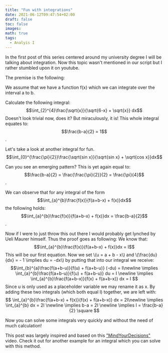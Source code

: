 ```yaml
---
title: "Fun with integrations"
date: 2021-06-12T09:47:54+02:00
draft: false
toc: false
images:
math: true
tags:
  - Analyis I
---
```

In the first post of this series centered around my university degree I will be talking about integration. Now this topic wasn't mentioned in our script but I rather stumbled upon it on youtube.

The premise is the following:

We assume that we have a function f(x) which we can integrate over the interval a to b. 

Calculate the following integral:
$$\int_{2}^{4}\frac{\sqrt{x}}{\sqrt{6-x} + \sqrt{x}} dx$$
Doesn't look trivial now, does it?
But miraculously, it is! This whole integral equates to: 
$$\frac{b-a}{2} = 1$$.

Let's take a look at another integral for fun.
$$\int_{0}^{\frac{\pi}{2}}\frac{\sqrt{sin x}}{\sqrt{sin x} + \sqrt{cos x}}dx$$

Can you see an emerging pattern? This is yet again equal to:
$$\frac{b-a}{2} = \frac{\frac{\pi}{2}}{2} = \frac{\pi}{4}$$.

We can observe that for any integral of the form
$$\int_{a}^{b}\frac{f(x)}{f(a+b-x) + f(x)}dx$$
the following holds:
$$\int_{a}^{b}\frac{f(x)}{f(a+b-x) + f(x)}dx = \frac{b-a}{2}$$.

Now if I were to just throw this out there I would probably get lynched by Ueli Maurer himself. Thus the proof goes as following:
We know that:
$$\int_{a}^{b}\frac{f(x)}{f(a+b-x) + f(x)}dx = I$$
This will be our first equation.
Now we set \\(u = a + b - x\\) and \\(\frac{du}{dx} = - 1 \implies du = -dx\\) by putting that into our integral we receive:
$$\int_{b}^{a}\frac{f(a+b-u)}{f(u) + f(a+b-u)} (-du) = I\newline
 \implies \int_{a}^{b}\frac{f(a+b-u)}{f(u) + f(a+b-u)} du = I \newline
 \implies \int_{a}^{b}\frac{f(a+b-x)}{f(x) + f(a+b-x)} dx = I
$$ 
Since u is only used as a placeholder variable we may rename it as x.
By adding these two integrals (which both equal I) together, we are left with:
$$
\int_{a}^{b}\frac{f(a+b-x) + f(x)}{f(x) + f(a+b-x)} dx = 2I\newline
\implies \int_{a}^{b} dx = 2I \newline
\implies b-a = 2I \newline
\implies I = \frac{b-a}{2} \square $$

Now you can solve some integrals very quickly and without the need of much calculation!

This post was largely inspired and based on this ["MindYourDecisions"](https://www.youtube.com/watch?v=BfZObnTIsYk) video. Check it out for another example for an integral which you can solve with this method.